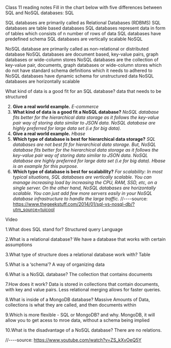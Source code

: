 Class 11 reading notes
Fill in the chart below with five differences between SQL and NoSQL databases:
SQL

SQL databases are primarily called as Relational Databases (RDBMS)
SQL databases are table based databases
SQL databases represent data in form of tables which consists of n number of rows of data
SQL databases have predefined schema
SQL databases are vertically scalable
NoSQL

NoSQL database are primarily called as non-relational or distributed database
NoSQL databases are document based, key-value pairs, graph databases or wide-column stores
NoSQL databases are the collection of key-value pair, documents, graph databases or wide-column stores which do not have standard schema definitions which it needs to adhered to
NoSQL databases have dynamic schema for unstructured data
NoSQL databases are horizontally scalable

What kind of data is a good fit for an SQL database? data that needs to be structured

2. **Give a real world example.** *E-commerce*
3. **What kind of data is a good fit a NoSQL database?** *NoSQL database fits better for the hierarchical data storage as it follows the key-value pair way of storing data similar to JSON data. NoSQL database are highly preferred for large data set (i.e for big data).*
4. **Give a real world example.** *Hbase*
5. **Which type of database is best for hierarchical data storage?** *SQL databases are not best fit for hierarchical data storage. But, NoSQL database fits better for the hierarchical data storage as it follows the key-value pair way of storing data similar to JSON data. NoSQL database are highly preferred for large data set (i.e for big data). Hbase is an example for this purpose.*
6. **Which type of database is best for scalability?** *For scalability: In most typical situations, SQL databases are vertically scalable. You can manage increasing load by increasing the CPU, RAM, SSD, etc, on a single server. On the other hand, NoSQL databases are horizontally scalable. You can just add few more servers easily in your NoSQL database infrastructure to handle the large traffic.*
//----source: https://www.thegeekstuff.com/2014/01/sql-vs-nosql-db/?utm_source=tuicool

Video

1.What does SQL stand for? Structured query Language

2.What is a relational database? We have a database that works with certain assumptions

3.What type of structure does a relational database work with? Table

5.What is a ‘schema’? A way of organizing data

6.What is a NoSQL database? The collection that contains documents

7.How does it work? Data is stored in collections that contain documents, with key and value pairs. Less relational merging allows for faster queries.

8.What is inside of a MongoDB database? Massive Amounts of Data, collections is what they are called, and then documents within

9.Which is more flexible - SQL or MongoDB? and why. MongoDB, it will allow you to get acess to mroe data, without a schema being implied

10.What is the disadvantage of a NoSQL database? There are no relations.

//----source: https://www.youtube.com/watch?v=ZS_kXvOeQ5Y